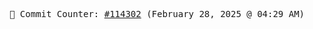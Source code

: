 <p align="center">
    <samp>
        📮 Commit Counter: <a href="https://github.com/Javascript-void0/Javascript-void0/commits/main">#114302</a> (February 28, 2025 @ 04:29 AM)
    </samp>
</p>